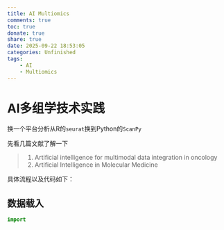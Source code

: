 ```yaml
---
title: AI Multiomics
comments: true
toc: true
donate: true
share: true
date: 2025-09-22 18:53:05
categories: Unfinished
tags: 
    - AI
    - Multiomics
---
```


# AI多组学技术实践

换一个平台分析从R的`seurat`换到Python的`ScanPy`

先看几篇文献了解一下

> 1. Artificial intelligence for multimodal data integration in oncology
> 2. Artificial Intelligence in Molecular Medicine

具体流程以及代码如下：

## 数据载入

```python
import 
```

